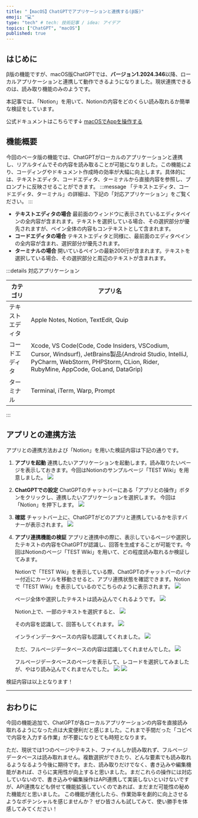 ```yaml
---
title: "【macOS】ChatGPTでアプリケーションと連携する(β版)"
emoji: "💻"
type: "tech" # tech: 技術記事 / idea: アイデア
topics: ["ChatGPT", "macOS"]
published: true
---
```


## はじめに
β版の機能ですが、macOS版ChatGPTでは、**バージョン1.2024.346**以降、ローカルアプリケーションと連携して動作できるようになりました。現状連携できるのは、読み取り機能のみのようです。

本記事では、「Notion」を用いて、Notionの内容をどのくらい読み取れるか簡単な検証をしています。

公式ドキュメントはこちらです↓
[macOSでAppを操作する](https://help.openai.com/en/articles/10119604-work-with-apps-on-macos#h_cf4f82864f)

## 機能概要
今回のベータ版の機能では、ChatGPTがローカルのアプリケーションと連携し、リアルタイムでその内容を読み取ることが可能になりました。この機能により、コーディングやドキュメント作成時の効率が大幅に向上します。具体的には、テキストエディタ、コードエディタ、ターミナルから直接内容を参照し、プロンプトに反映させることができます。
:::message
「テキストエディタ、コードエディタ、ターミナル」の詳細は、下記の「対応アプリケーション」をご覧ください。
:::
- **テキストエディタの場合**
  最前面のウィンドウに表示されているエディタペインの全内容が含まれます。テキストを選択している場合、その選択部分が優先されますが、ペイン全体の内容もコンテキストとして含まれます。
- **コードエディタの場合**
  テキストエディタと同様に、最前面のエディタペインの全内容が含まれ、選択部分が優先されます。
- **ターミナルの場合**
  開いているペインの最新200行が含まれます。テキストを選択している場合、その選択部分と周辺のテキストが含まれます。

:::details 対応アプリケーション

| カテゴリ | アプリ名 |
| --- | --- |
| テキストエディタ | Apple Notes, Notion, TextEdit, Quip |
| コードエディタ | Xcode, VS Code(Code, Code Insiders, VSCodium, Cursor, Windsurf), JetBrains製品(Android Studio, IntelliJ, PyCharm, WebStorm, PHPStorm, CLion, Rider, RubyMine, AppCode, GoLand, DataGrip) |
| ターミナル | Terminal, iTerm, Warp, Prompt |
:::

## アプリとの連携方法
アプリとの連携方法および「Notion」を用いた検証内容は下記の通りです。

1. **アプリを起動**
   連携したいアプリケーションを起動します。読み取りたいページを表示しておきます。今回はNotionのサンプルページ「TEST Wiki」を用意しました。
   ![](/images/macOS-ChatGPT/Zenn_macOS-Chatgpt_Notion-wiki_rev.png)

2. **ChatGPTでの設定**
   ChatGPTのチャットバーにある「アプリとの操作」ボタンをクリックし、連携したいアプリケーションを選択します。
   今回は「Notion」を押下します。
   ![](/images/macOS-ChatGPT/Zenn_macOS-Chatgpt_list-apps.png)

3. **確認**
   チャットバー上に、ChatGPTがどのアプリと連携しているかを示すバナーが表示されます。
   ![](/images/macOS-ChatGPT/Zenn_macOS-Chatgpt_work-with-Notion.png)

4. **アプリ連携機能の検証**
   アプリと連携中の際に、表示しているページや選択したテキストの内容をChatGPTが認識し、回答を生成することが可能です。今回はNotionのページ「TEST Wiki」を用いて、どの程度読み取れるか検証してみます。

   Notionで「TEST Wiki」を表示している際、ChatGPTのチャットバーのバナー付近にカーソルを移動させると、アプリ連携状態を確認できます。Notionで「TEST Wiki」を表示しているのでこちらのように表示されます。
   ![](/images/macOS-ChatGPT/Zenn_macOS-Chatgpt_work-with-notion-Select-wiki.png)
   
   ページ全体や選択したテキストは読み込んでくれるようです。
   ![](/images/macOS-ChatGPT/Zenn_macOS-Chatgpt_ChatGPT-answer.png)
   
   Notion上で、一部のテキストを選択すると、
   ![](/images/macOS-ChatGPT/Zenn_macOS-Chatgpt_work-select-testwiki.png)
   
   その内容を認識して、回答もしてくれます。
   ![](/images/macOS-ChatGPT/Zenn_macOS-Chatgpt_Translate.png)

   インラインデータベースの内容も認識してくれました。
   ![](/images/macOS-ChatGPT/Zenn_macOS-Chatgpt_InlineDB.png)

   ただ、フルページデータベースの内容は認識してくれませんでした。
   ![](/images/macOS-ChatGPT/Zenn_macOS-Chatgpt_FullPageDB.png)

   フルページデータベースのページを表示して、レコードを選択してみましたが、やはり読み込んでくれませんでした。
   ![](/images/macOS-ChatGPT/Zenn_macOS-Chatgpt_work-with-select-fullpagedb.png)
   ![](/images/macOS-ChatGPT/Zenn_macOS-Chatgpt_cannot-contents.png)

検証内容は以上となります！

---
## おわりに
今回の機能追加で、ChatGPTが各ローカルアプリケーションの内容を直接読み取れるようになった点は大変便利だと感じました。これまで手間だった「コピペで内容を入力する作業」が不要になりとても時短となります。

ただ、現状では1つのページやテキスト、ファイルしか読み取れず、フルページデータベースは読み取れません。複数選択ができたり、どんな要素でも読み取れるようなるよう今後に期待です。また、読み取りだけでなく、書き込みや編集機能があれば、さらに実用性が向上すると思いました。まだこれらの操作には対応していないので、書き込みや編集操作はAPI連携して実装しないといけないですが、API連携なども併せて機能拡張していくのであれば、まだまだ可能性の秘めた機能だと思いました。
この機能が進化したら、作業効率を劇的に向上させるようなポテンシャルを感じませんか？
ぜひ皆さんも試してみて、使い勝手を体感してみてください！